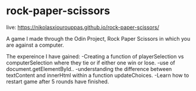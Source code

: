 # rock-paper-scissors
live:  https://nikolasxiourouppas.github.io/rock-paper-scissors/

A game I made through the Odin Project, Rock Paper Scissors in which you are against a computer.

The expereince I have gained:
-Creating a function of playerSelection vs computerSelection where they tie or if either one win or lose.
-use of document.getElementById..
-understanding the difference between textContent and innerHtml within a function updateChoices.
-Learn how to restart game after 5 rounds have finished.
